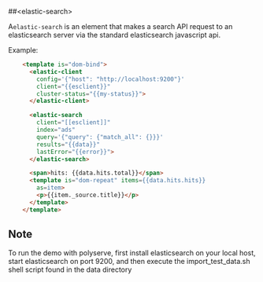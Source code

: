 ##&lt;elastic-search&gt;

A`elastic-search` is an element that makes a search API request to an elasticsearch
server via the standard elasticsearch javascript api.

Example:
```html
    <template is="dom-bind">
      <elastic-client 
        config='{"host": "http://localhost:9200"}'
        client="{{esclient}}"
        cluster-status="{{my-status}}">
      </elastic-client>

      <elastic-search 
        client="[[esclient]]"
        index="ads"
        query='{"query": {"match_all": {}}}'
        results="{{data}}"
        lastError="{{error}}">
      </elastic-search>

      <span>hits: {{data.hits.total}}</span>
      <template is="dom-repeat" items={{data.hits.hits}} 
        as=item>
        <p>{{item._source.title}}</p>
      </template>
    </template>
```

## Note
To run the demo with polyserve, first install elasticsearch on your local host, start elasticsearch on port 9200, and then execute the import_test_data.sh shell script found in the data directory
